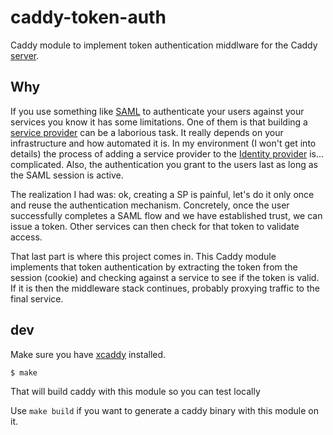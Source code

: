 # caddy-token-auth

Caddy module to implement token authentication middlware for
the Caddy [server](https://github.com/caddyserver/caddy).

## Why

If you use something like [SAML](https://www.cloudflare.com/learning/access-management/what-is-saml/)
to authenticate your users against your services you know it has some limitations. One of them is
that building a [service provider](https://www.cloudflare.com/learning/access-management/what-is-saml/)
can be a laborious task. It really depends on your infrastructure and how automated it is. In my
environment (I won't get into details)
the process of adding a service provider to the
[Identity provider](https://www.cloudflare.com/learning/access-management/what-is-saml/) is... complicated.
Also, the authentication you grant to the users last as long as the SAML session
is active.

The realization I had was: ok, creating a SP is painful, let's do it only once and reuse the authentication
mechanism. Concretely, once the user successfully completes a SAML flow and we have established trust, we
can issue a token. Other services can then check for that token to validate access.

That last part is where this project comes in. This Caddy module implements that token authentication by
extracting the token from the session (cookie) and checking against a service to see if the token is valid.
If it is then the middleware stack continues, probably proxying traffic to the final service.

## dev

Make sure you have [xcaddy](https://github.com/caddyserver/xcaddy) installed.

`$ make`

That will build caddy with this module so you can test locally

Use `make build` if you want to generate a caddy binary with this module on it.

